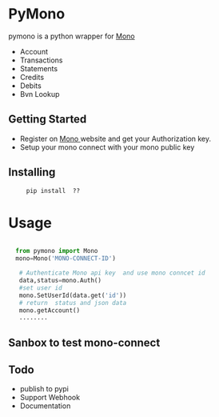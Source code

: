 # PyMono
pymono is a python wrapper for <a href="https://mono.co"> Mono </a>

- Account
- Transactions
- Statements
- Credits
- Debits
- Bvn Lookup


## Getting Started

- Register on <a href="https://mono.co"> Mono </a>  website and get your Authorization key.
- Setup your mono connect with your mono public key
  


## Installing
```python
     pip install  ??
```


# Usage
```python

  from pymono import Mono
  mono=Mono('MONO-CONNECT-ID')

   # Authenticate Mono api key  and use mono conncet id 
   data,status=mono.Auth()
   #set user id 
   mono.SetUserId(data.get('id'))
   # return  status and json data
   mono.getAccount()
   ........
```

## Sanbox to test  mono-connect
<!-- - React js   <a href="https://codesandbox.io/s/laughing-wildflower-0te1o?file=/src/App.js">sandbox</a> from Mono -->
  
  
## Todo
- publish to pypi
- Support Webhook
- Documentation
